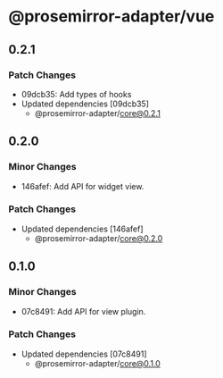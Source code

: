 # @prosemirror-adapter/vue

## 0.2.1

### Patch Changes

-   09dcb35: Add types of hooks
-   Updated dependencies [09dcb35]
    -   @prosemirror-adapter/core@0.2.1

## 0.2.0

### Minor Changes

-   146afef: Add API for widget view.

### Patch Changes

-   Updated dependencies [146afef]
    -   @prosemirror-adapter/core@0.2.0

## 0.1.0

### Minor Changes

-   07c8491: Add API for view plugin.

### Patch Changes

-   Updated dependencies [07c8491]
    -   @prosemirror-adapter/core@0.1.0
